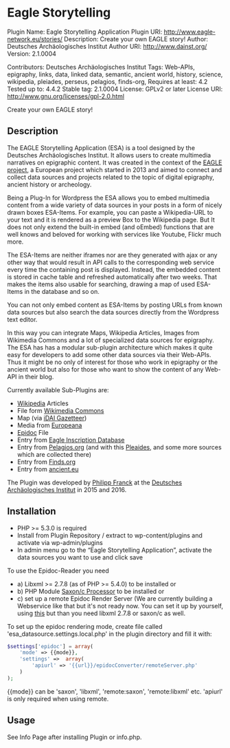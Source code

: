 # Eagle Storytelling

Plugin Name: Eagle Storytelling Application
Plugin URI:  http://www.eagle-network.eu/stories/
Description: Create your own EAGLE story! 
Author:	     Deutsches Archäologisches Institut
Author URI:	 http://www.dainst.org/
Version:     2.1.0004

Contributors: Deutsches Archäologisches Institut
Tags: Web-APIs, epigraphy, links, data, linked data, semantic, ancient world, history, science, wikipedia, pleiades, perseus, pelagios, finds-org,
Requires at least: 4.2
Tested up to: 4.4.2
Stable tag: 2.1.0004
License: GPLv2 or later
License URI: http://www.gnu.org/licenses/gpl-2.0.html

Create your own EAGLE story!

## Description
The EAGLE Storytelling Application (ESA) is a tool designed by the Deutsches Archäologisches Institut. It allows users to create multimedia narratives on epigraphic content. It was created in the context of the [EAGLE project](http://www.eagle-network.eu/), a European project which started in 2013 and aimed to connect and collect data sources and projects related to the topic of digital epigraphy, ancient history or archeology. 

Being a Plug-In for Wordpress the ESA allows you to embed multimedia content from a wide variety of data sources in your posts in a form of nicely drawn boxes ESA-Items. For example, you can paste a Wikipedia-URL to your text and it is rendered as a preview Box to the Wikipedia page. But It does not only extend the built-in embed (and oEmbed) functions that are well knows and beloved for working with services like Youtube, Flickr much more.

The ESA-Items are neither iframes nor are they generated with ajax or any other way that would result in API calls to the corresponding web service every time the containing post is displayed. Instead, the embedded content is stored in cache table and refreshed automatically after two weeks. That makes the items also usable for searching, drawing a map of used ESA-Items in the database and so on.

You can not only embed content as ESA-Items by posting URLs from known data sources but also search the data sources directly from the Wordpress text editor.

In this way you can integrate Maps, Wikipedia Articles, Images from Wikimedia Commons and a lot of specialized data sources for epigraphy. The ESA has has a modular sub-plugin architecture which makes it quite easy for developers to add some other data sources via their Web-APIs. Thus it might be no only of interest for those who work in epigraphy or the ancient world but also for those who want to show the content of any Web-API in their blog.

Currently available Sub-Plugins are:

* [Wikipedia](https://www.wikipedia.org/) Articles
* File form [Wikimedia Commons](https://commons.wikimedia.org/wiki/Main_Page)
* Map (via [iDAI Gazetteer](http://gazetteer.dainst.org))
* Media from [Europeana](http://www.europeana.eu/portal/)
* [Epidoc](http://sourceforge.net/projects/epidoc/) File
* Entry from [Eagle Inscription Database](http://www.eagle-network.eu/)
* Entry from [Pelagios.org](http://pelagios.dme.ait.ac.at/) (and with this [Pleaides](http://pleiades.stoa.org/), and some more sources which are collected there)
* Entry from [Finds.org](https://finds.org.uk/)
* Entry from [ancient.eu](https://ancient.eu/)

The Plugin was developed by [Philipp Franck](mailto:philipp.franck@absender.net) at the [Deutsches Archäologisches Institut](http://www.dainst.org) in 2015 and 2016.


## Installation

* PHP >= 5.3.0 is required
* Install from Plugin Repository / extract to wp-content/plugins and activate via wp-admin/plugins
* In admin menu go to the “Eagle Storytelling Application”, activate the data sources you want to use and click save

To use the Epidoc-Reader you need
* a) Libxml >= 2.7.8 (as of PHP >= 5.4.0) to be installed
or
* b) PHP Module [Saxon/c Processor](http://www.saxonica.com/html/saxon-c/index.html) to be installed
or
* c) set up a remote Epidoc Render Server (We are currently building a Webservice like that but it's not ready now. You can set it up by yourself, using [this](https://github.com/paflov/epidocConverter) but than you need libxml 2.7.8 or saxon/c as well.

To set up the epidoc rendering mode, create file called 'esa_datasource.settings.local.php' in the plugin directory
and fill it with:  
```php
$settings['epidoc'] = array(
	'mode' => {{mode}},
	'settings' =>  array(
		'apiurl' => '{{url}}/epidocConverter/remoteServer.php'
	)
);
```

{{mode}} can be 'saxon', 'libxml', 'remote:saxon', 'remote:libxml' etc. 'apiurl' is only required when using remote.

## Usage

See Info Page after installing Plugin or info.php. 